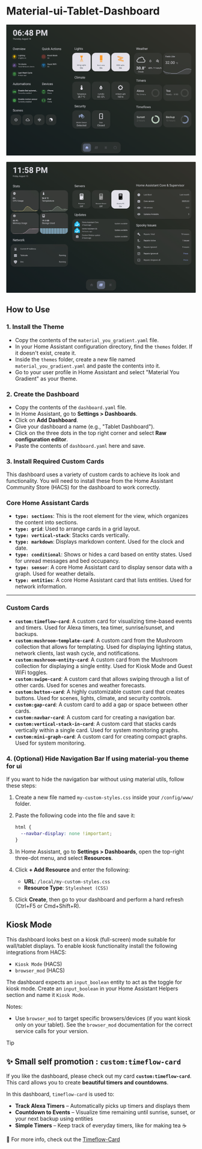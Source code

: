 # Material-ui-Tablet-Dashboard

![Dashboard Preview](/dashboards/IMG_0804.PNG)

![Dashboard Preview second page](/dashboards/IMG_0809.jpg)
## How to Use

### 1\. Install the Theme

  * Copy the contents of the `material_you_gradient.yaml` file.
  * In your Home Assistant configuration directory, find the `themes` folder. If it doesn't exist, create it.
  * Inside the `themes` folder, create a new file named `material_you_gradient.yaml` and paste the contents into it.
  * Go to your user profile in Home Assistant and select "Material You Gradient" as your theme.

### 2\. Create the Dashboard

  * Copy the contents of the `dashboard.yaml` file.
  * In Home Assistant, go to **Settings \> Dashboards**.
  * Click on **Add Dashboard**.
  * Give your dashboard a name (e.g., "Tablet Dashboard").
  * Click on the three dots in the top right corner and select **Raw configuration editor**.
  * Paste the contents of `dashboard.yaml` here and save.

### 3\. Install Required Custom Cards

This dashboard uses a variety of custom cards to achieve its look and functionality. You will need to install these from the Home Assistant Community Store (HACS) for the dashboard to work correctly.

### Core Home Assistant Cards

* **`type: sections`**: This is the root element for the view, which organizes the content into sections.
* **`type: grid`**: Used to arrange cards in a grid layout.
* **`type: vertical-stack`**: Stacks cards vertically.
* **`type: markdown`**: Displays markdown content. Used for the clock and date.
* **`type: conditional`**: Shows or hides a card based on entity states. Used for unread messages and bed occupancy.
* **`type: sensor`**: A core Home Assistant card to display sensor data with a graph. Used for weather details.
* **`type: entities`**: A core Home Assistant card that lists entities. Used for network information.

---
### Custom Cards

* **`custom:timeflow-card`**: A custom card for visualizing time-based events and timers. Used for Alexa timers, tea timer, sunrise/sunset, and backups.
* **`custom:mushroom-template-card`**: A custom card from the Mushroom collection that allows for templating. Used for displaying lighting status, network clients, last wash cycle, and notifications.
* **`custom:mushroom-entity-card`**: A custom card from the Mushroom collection for displaying a single entity. Used for Kiosk Mode and Guest WiFi toggles.
* **`custom:swipe-card`**: A custom card that allows swiping through a list of other cards. Used for scenes and weather forecasts.
* **`custom:button-card`**: A highly customizable custom card that creates buttons. Used for scenes, lights, climate, and security controls.
* **`custom:gap-card`**: A custom card to add a gap or space between other cards.
* **`custom:navbar-card`**: A custom card for creating a navigation bar.
* **`custom:vertical-stack-in-card`**: A custom card that stacks cards vertically within a single card. Used for system monitoring graphs.
* **`custom:mini-graph-card`**: A custom card for creating compact graphs. Used for system monitoring.



### 4\. (Optional) Hide Navigation Bar If using material-you theme for ui 

If you want to hide the navigation bar without using material utils, follow these steps:

1.  Create a new file named `my-custom-styles.css` inside your `/config/www/` folder.
2.  Paste the following code into the file and save it:

    ```css
    html {
      --navbar-display: none !important;
    }
    ```

3.  In Home Assistant, go to **Settings > Dashboards**, open the top-right three-dot menu, and select **Resources**.
4.  Click **+ Add Resource** and enter the following:
    *   **URL**: `/local/my-custom-styles.css`
    *   **Resource Type**: `Stylesheet (CSS)`
5.  Click **Create**, then go to your dashboard and perform a hard refresh (Ctrl+F5 or Cmd+Shift+R).

## Kiosk Mode

This dashboard looks best on a kiosk (full-screen) mode suitable for wall/tablet displays. To enable kiosk functionality install the following integrations from HACS:

- `Kiosk Mode` (HACS)
- `browser_mod` (HACS)

The dashboard expects an `input_boolean` entity to act as the toggle for kiosk mode. Create an `input_boolean` in your Home Assistant Helpers section and name it `Kiosk Mode`.

Notes:

- Use `browser_mod` to target specific browsers/devices (if you want kiosk only on your tablet). See the `browser_mod` documentation for the correct service calls for your version.


> [!TIP]  
> ## ✨ Small self promotion : `custom:timeflow-card`
> 
> If you like the dashboard, please check out my card **`custom:timeflow-card`**.  
> This card allows you to create **beautiful timers and countdowns**.
>
> In this dashboard, `timeflow-card` is used to:
> - **Track Alexa Timers** – Automatically picks up timers and displays them  
> - **Countdown to Events** – Visualize time remaining until sunrise, sunset, or your next backup using entities  
> - **Simple Timers** – Keep track of everyday timers, like for making tea ☕
>
> 🔗 For more info, check out the [Timeflow-Card](https://github.com/Rishi8078/TimeFlow-Card)
